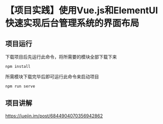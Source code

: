 # 【项目实践】使用Vue.js和ElementUI快速实现后台管理系统的界面布局

## 项目运行

下载项目后先运行此命令，将所需要的模块全部下载下来

```
npm install
```

所需模块下载完毕后即可运行此命令来启动项目

```
npm run serve
```

## 项目讲解

https://juejin.im/post/6844904070356942862